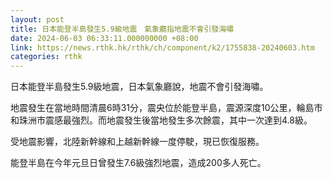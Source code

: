```yaml
---
layout: post
title: 日本能登半島發生5.9級地震　氣象廳指地震不會引發海嘯
date: 2024-06-03 06:33:11.000000000 +08:00
link: https://news.rthk.hk/rthk/ch/component/k2/1755838-20240603.htm
categories: rthk
---
```


日本能登半島發生5.9級地震，日本氣象廳說，地震不會引發海嘯。

地震發生在當地時間清晨6時31分，震央位於能登半島，震源深度10公里，輪島市和珠洲市震感最強烈。而地震發生後當地發生多次餘震，其中一次達到4.8級。

受地震影響，北陸新幹線和上越新幹線一度停駛，現已恢復服務。

能登半島在今年元旦日曾發生7.6級強烈地震，造成200多人死亡。
